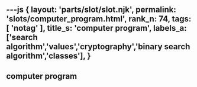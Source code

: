 ---js
{
  layout: 'parts/slot/slot.njk',
  permalink: 'slots/computer_program.html',
  rank_n: 74,
  tags: [ 'notag' ],
  title_s: 'computer program',
  labels_a: ['search algorithm','values','cryptography','binary search algorithm','classes'],
}
---
## computer program


